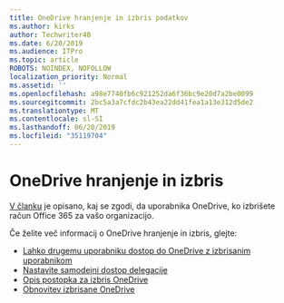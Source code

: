 ```yaml
---
title: OneDrive hranjenje in izbris podatkov
ms.author: kirks
author: Techwriter40
ms.date: 6/20/2019
ms.audience: ITPro
ms.topic: article
ROBOTS: NOINDEX, NOFOLLOW
localization_priority: Normal
ms.assetid: ''
ms.openlocfilehash: a98e7740fb6c921252da6f36bc9e20d7a2be0099
ms.sourcegitcommit: 2bc5a3a7cfdc2b43ea22dd41fea1a13e312d5de2
ms.translationtype: MT
ms.contentlocale: sl-SI
ms.lasthandoff: 06/20/2019
ms.locfileid: "35119704"
---
```

# <a name="onedrive-retention-and-deletion"></a>OneDrive hranjenje in izbris

[V članku](https://docs.microsoft.com/onedrive/restore-deleted-onedrive) je opisano, kaj se zgodi, da uporabnika OneDrive, ko izbrišete račun Office 365 za vašo organizacijo.

Če želite več informacij o OneDrive hranjenje in izbris, glejte:

- [Lahko drugemu uporabniku dostop do OneDrive z izbrisanim uporabnikom](https://docs.microsoft.com/onedrive/retention-and-deletion#give-another-user-access-to-a-deleted-users-onedrive)
- [Nastavite samodejni dostop delegacije](https://docs.microsoft.com/onedrive/retention-and-deletion#configure-automatic-access-delegation)
- [Opis postopka za izbris OneDrive](https://docs.microsoft.com/onedrive/retention-and-deletion#the-onedrive-deletion-process)
- [Obnovitev izbrisane OneDrive](https://docs.microsoft.com/onedrive/retention-and-deletion#configure-automatic-access-delegation)